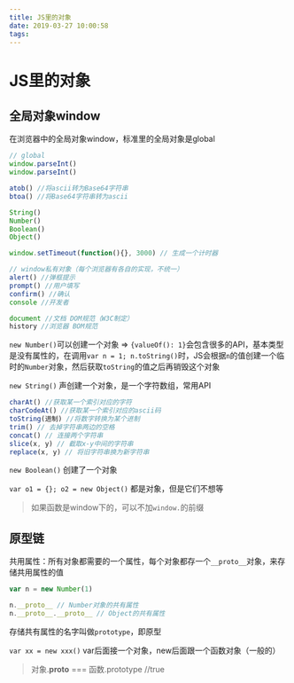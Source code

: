 ```yaml
---
title: JS里的对象
date: 2019-03-27 10:00:58
tags:
---
```


# JS里的对象

## 全局对象window

在浏览器中的全局对象window，标准里的全局对象是global

```javascript
// global
window.parseInt()
window.parseInt()

atob() //将ascii转为Base64字符串
btoa() //将Base64字符串转为ascii

String()
Number()
Boolean()
Object()

window.setTimeout(function(){}, 3000) // 生成一个计时器

// window私有对象（每个浏览器有各自的实现，不统一）
alert() //弹框提示
prompt() //用户填写
confirm() //确认
console //开发者

document //文档 DOM规范（W3C制定）
history //浏览器 BOM规范
```

`new Number()`可以创建一个对象 => `{valueOf(): 1}`会包含很多的API，基本类型是没有属性的，在调用`var n = 1; n.toString()`时，JS会根据`n`的值创建一个临时的`Number`对象，然后获取`toString`的值之后再销毁这个对象

`new String()` 声创建一个对象，是一个字符数组，常用API

```javascript
charAt() //获取某一个索引对应的字符
charCodeAt() //获取某一个索引对应的ascii码
toString(进制) //将数字转换为某个进制
trim() // 去掉字符串两边的空格
concat() // 连接两个字符串
slice(x, y) // 截取x-y中间的字符串
replace(x, y) // 将旧字符串换为新字符串
```

`new Boolean()` 创建了一个对象

`var o1 = {}; o2 = new Object()` 都是对象，但是它们不想等

> 如果函数是window下的，可以不加`window.`的前缀

## 原型链

共用属性：所有对象都需要的一个属性，每个对象都存一个`__proto__`对象，来存储共用属性的值

```javascript
var n = new Number(1)

n.__proto__ // Number对象的共有属性
n.__proto__.__proto__ // Object的共有属性
```

存储共有属性的名字叫做`prototype`，即原型

`var xx = new xxx()` var后面接一个对象，new后面跟一个函数对象（一般的）

> 对象.__proto__ === 函数.prototype //true